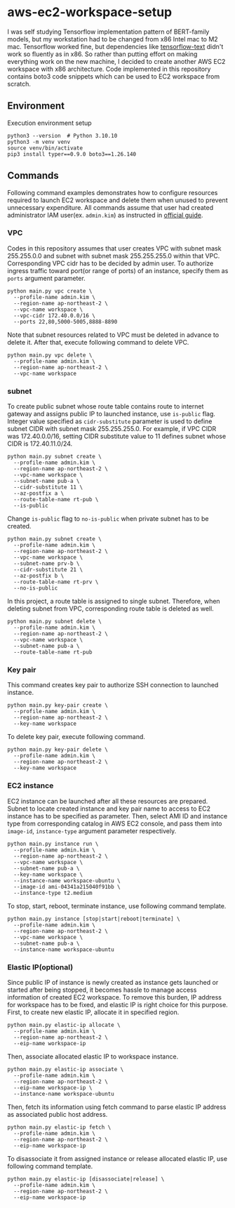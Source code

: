 # aws-ec2-workspace-setup

I was self studying Tensorflow implementation pattern of BERT-family models, but my workstation had to be changed from x86 Intel mac to M2 mac. Tensorflow worked fine, but dependencies like [tensorflow-text](https://www.tensorflow.org/text) didn't work so fluently as in x86. So rather than putting effort on making everything work on the new machine, I decided to create another AWS EC2 workspace with x86 architecture. Code implemented in this repository contains boto3 code snippets which can be used to EC2 workspace from scratch.

## Environment

Execution environment setup

```shell
python3 --version  # Python 3.10.10
python3 -m venv venv
source venv/bin/activate
pip3 install typer==0.9.0 boto3==1.26.140
```

## Commands

Following command examples demonstrates how to configure resources required to launch EC2 workspace and delete them when unused to prevent unnecessary expenditure. All commands assume that user had created administrator IAM user(ex. `admin.kim`) as instructed in [official guide](https://docs.aws.amazon.com/IAM/latest/UserGuide/getting-set-up.html#create-an-admin).

### VPC

Codes in this repository assumes that user creates VPC with subnet mask 255.255.0.0 and subnet with subnet mask 255.255.255.0 within that VPC. Corresponding VPC cidr has to be decided by admin user. To authorize ingress traffic toward port(or range of ports) of an instance, specify them as `ports` argument parameter.

```shell
python main.py vpc create \
  --profile-name admin.kim \
  --region-name ap-northeast-2 \
  --vpc-name workspace \
  --vpc-cidr 172.40.0.0/16 \
  --ports 22,80,5000-5005,8888-8890
```

Note that subnet resources related to VPC must be deleted in advance to delete it. After that, execute following command to delete VPC. 

```shell
python main.py vpc delete \
  --profile-name admin.kim \
  --region-name ap-northeast-2 \
  --vpc-name workspace
```

### subnet

To create public subnet whose route table contains route to internet gateway and assigns public IP to launched instance, use `is-public` flag. Integer value specified as `cidr-substitute` parameter is used to define subnet CIDR with subnet mask 255.255.255.0. For example, if VPC CIDR was 172.40.0.0/16, setting CIDR substitute value to 11 defines subnet whose CIDR is 172.40.11.0/24. 

```shell
python main.py subnet create \
  --profile-name admin.kim \
  --region-name ap-northeast-2 \
  --vpc-name workspace \
  --subnet-name pub-a \
  --cidr-substitute 11 \
  --az-postfix a \
  --route-table-name rt-pub \
  --is-public
```

Change `is-public` flag to `no-is-public` when private subnet has to be created.  

```shell
python main.py subnet create \
  --profile-name admin.kim \
  --region-name ap-northeast-2 \
  --vpc-name workspace \
  --subnet-name prv-b \
  --cidr-substitute 21 \
  --az-postfix b \
  --route-table-name rt-prv \
  --no-is-public
```

In this project, a route table is assigned to single subnet. Therefore, when deleting subnet from VPC, corresponding route table is deleted as well. 

```shell
python main.py subnet delete \
  --profile-name admin.kim \
  --region-name ap-northeast-2 \
  --vpc-name workspace \
  --subnet-name pub-a \
  --route-table-name rt-pub
```

### Key pair

This command creates key pair to authorize SSH connection to launched instance.  

```shell
python main.py key-pair create \
  --profile-name admin.kim \
  --region-name ap-northeast-2 \
  --key-name workspace
```

To delete key pair, execute following command.

```shell
python main.py key-pair delete \
  --profile-name admin.kim \
  --region-name ap-northeast-2 \
  --key-name workspace
```

### EC2 instance

EC2 instance can be launched after all these resources are prepared. Subnet to locate created instance and key pair name to access to EC2 instance has to be specified as parameter. Then, select AMI ID and instance type from corresponding catalog in AWS EC2 console, and pass them into `image-id`, `instance-type` argument parameter respectively. 

```shell
python main.py instance run \
  --profile-name admin.kim \
  --region-name ap-northeast-2 \
  --vpc-name workspace \
  --subnet-name pub-a \
  --key-name workspace \
  --instance-name workspace-ubuntu \
  --image-id ami-04341a215040f91bb \
  --instance-type t2.medium
```

To stop, start, reboot, terminate instance, use following command template.

```shell
python main.py instance [stop|start|reboot|terminate] \
  --profile-name admin.kim \
  --region-name ap-northeast-2 \
  --vpc-name workspace \
  --subnet-name pub-a \
  --instance-name workspace-ubuntu
```

### Elastic IP(optional)

Since public IP of instance is newly created as instance gets launched or started after being stopped, it becomes hassle to manage access information of created EC2 workspace. To remove this burden, IP address for workspace has to be fixed, and elastic IP is right choice for this purpose. First, to create new elastic IP, allocate it in specified region.     

```shell
python main.py elastic-ip allocate \
  --profile-name admin.kim \
  --region-name ap-northeast-2 \
  --eip-name workspace-ip
```

Then, associate allocated elastic IP to workspace instance.

```shell
python main.py elastic-ip associate \
  --profile-name admin.kim \
  --region-name ap-northeast-2 \
  --eip-name workspace-ip \
  --instance-name workspace-ubuntu 
```

Then, fetch its information using fetch command to parse elastic IP address as associated public host address.

```shell
python main.py elastic-ip fetch \
  --profile-name admin.kim \
  --region-name ap-northeast-2 \
  --eip-name workspace-ip
```

To disassociate it from assigned instance or release allocated elastic IP, use following command template.

```shell
python main.py elastic-ip [disassociate|release] \
  --profile-name admin.kim \
  --region-name ap-northeast-2 \
  --eip-name workspace-ip
```
